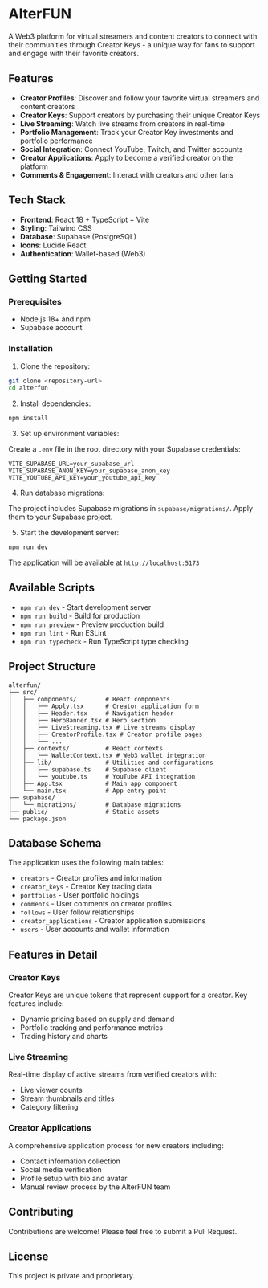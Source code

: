 # AlterFUN

A Web3 platform for virtual streamers and content creators to connect with their communities through Creator Keys - a unique way for fans to support and engage with their favorite creators.

## Features

- **Creator Profiles**: Discover and follow your favorite virtual streamers and content creators
- **Creator Keys**: Support creators by purchasing their unique Creator Keys
- **Live Streaming**: Watch live streams from creators in real-time
- **Portfolio Management**: Track your Creator Key investments and portfolio performance
- **Social Integration**: Connect YouTube, Twitch, and Twitter accounts
- **Creator Applications**: Apply to become a verified creator on the platform
- **Comments & Engagement**: Interact with creators and other fans

## Tech Stack

- **Frontend**: React 18 + TypeScript + Vite
- **Styling**: Tailwind CSS
- **Database**: Supabase (PostgreSQL)
- **Icons**: Lucide React
- **Authentication**: Wallet-based (Web3)

## Getting Started

### Prerequisites

- Node.js 18+ and npm
- Supabase account

### Installation

1. Clone the repository:
```bash
git clone <repository-url>
cd alterfun
```

2. Install dependencies:
```bash
npm install
```

3. Set up environment variables:

Create a `.env` file in the root directory with your Supabase credentials:

```env
VITE_SUPABASE_URL=your_supabase_url
VITE_SUPABASE_ANON_KEY=your_supabase_anon_key
VITE_YOUTUBE_API_KEY=your_youtube_api_key
```

4. Run database migrations:

The project includes Supabase migrations in `supabase/migrations/`. Apply them to your Supabase project.

5. Start the development server:
```bash
npm run dev
```

The application will be available at `http://localhost:5173`

## Available Scripts

- `npm run dev` - Start development server
- `npm run build` - Build for production
- `npm run preview` - Preview production build
- `npm run lint` - Run ESLint
- `npm run typecheck` - Run TypeScript type checking

## Project Structure

```
alterfun/
├── src/
│   ├── components/        # React components
│   │   ├── Apply.tsx      # Creator application form
│   │   ├── Header.tsx     # Navigation header
│   │   ├── HeroBanner.tsx # Hero section
│   │   ├── LiveStreaming.tsx # Live streams display
│   │   ├── CreatorProfile.tsx # Creator profile pages
│   │   └── ...
│   ├── contexts/          # React contexts
│   │   └── WalletContext.tsx # Web3 wallet integration
│   ├── lib/               # Utilities and configurations
│   │   ├── supabase.ts    # Supabase client
│   │   └── youtube.ts     # YouTube API integration
│   ├── App.tsx            # Main app component
│   └── main.tsx           # App entry point
├── supabase/
│   └── migrations/        # Database migrations
├── public/                # Static assets
└── package.json
```

## Database Schema

The application uses the following main tables:

- `creators` - Creator profiles and information
- `creator_keys` - Creator Key trading data
- `portfolios` - User portfolio holdings
- `comments` - User comments on creator profiles
- `follows` - User follow relationships
- `creator_applications` - Creator application submissions
- `users` - User accounts and wallet information

## Features in Detail

### Creator Keys

Creator Keys are unique tokens that represent support for a creator. Key features include:
- Dynamic pricing based on supply and demand
- Portfolio tracking and performance metrics
- Trading history and charts

### Live Streaming

Real-time display of active streams from verified creators with:
- Live viewer counts
- Stream thumbnails and titles
- Category filtering

### Creator Applications

A comprehensive application process for new creators including:
- Contact information collection
- Social media verification
- Profile setup with bio and avatar
- Manual review process by the AlterFUN team

## Contributing

Contributions are welcome! Please feel free to submit a Pull Request.

## License

This project is private and proprietary.
